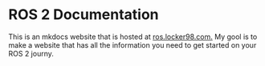 # ROS 2 Documentation
This is an mkdocs website that is hosted at [ros.locker98.com.](https://ros.locker98.com/) My gool is to make a website that has all the information you need to get started on your ROS 2 journy.
